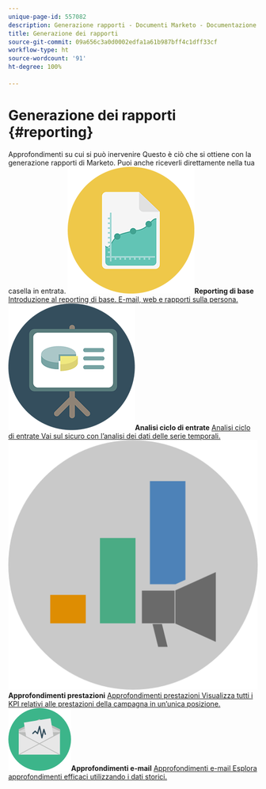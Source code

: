 ```yaml
---
unique-page-id: 557082
description: Generazione rapporti - Documenti Marketo - Documentazione del prodotto
title: Generazione dei rapporti
source-git-commit: 09a656c3a0d0002edfa1a61b987bff4c1dff33cf
workflow-type: ht
source-wordcount: '91'
ht-degree: 100%

---
```



# Generazione dei rapporti {#reporting}

Approfondimenti su cui si può inervenire Questo è ciò che si ottiene con la generazione rapporti di Marketo. Puoi anche riceverli direttamente nella tua casella in entrata.
**![Reporting di base](assets/documents-bookmarks-17.png)Reporting di base** [Introduzione al reporting di base. E-mail, web e rapporti sulla persona.](https://docs.marketo.com/display/DOCS/Basic+Reporting)     **![Analisi ciclo di entrate](assets/seo-08.png)Analisi ciclo di entrate** [Analisi ciclo di entrate Vai sul sicuro con l’analisi dei dati delle serie temporali.](https://docs.marketo.com/display/DOCS/Revenue+Cycle+Analytics)     **![Approfondimenti prestazioni](assets/mpi-for-docs-2x.png)Approfondimenti prestazioni** [Approfondimenti prestazioni Visualizza tutti i KPI relativi alle prestazioni della campagna in un’unica posizione.](https://docs.marketo.com/display/DOCS/Marketing+Performance+Insights)     **![Approfondimenti e-mail](assets/email-insights.png)Approfondimenti e-mail** [Approfondimenti e-mail Esplora approfondimenti efficaci utilizzando i dati storici.](https://docs.marketo.com/display/DOCS/Email+Insights)
